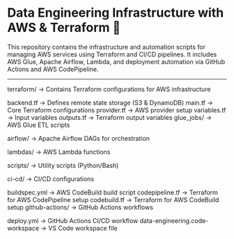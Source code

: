 # Data Engineering Infrastructure with AWS & Terraform 🚀

This repository contains the infrastructure and automation scripts for managing AWS services using Terraform and CI/CD pipelines. It includes AWS Glue, Apache Airflow, Lambda, and deployment automation via GitHub Actions and AWS CodePipeline.

---
terraform/ → Contains Terraform configurations for AWS infrastructure

backend.tf → Defines remote state storage (S3 & DynamoDB)
main.tf → Core Terraform configurations
provider.tf → AWS provider setup
variables.tf → Input variables
outputs.tf → Terraform output variables
glue_jobs/ → AWS Glue ETL scripts

airflow/ → Apache Airflow DAGs for orchestration

lambdas/ → AWS Lambda functions

scripts/ → Utility scripts (Python/Bash)

ci-cd/ → CI/CD configurations

buildspec.yml → AWS CodeBuild build script
codepipeline.tf → Terraform for AWS CodePipeline setup
codebuild.tf → Terraform for AWS CodeBuild setup
github-actions/ → GitHub Actions workflows

deploy.yml → GitHub Actions CI/CD workflow
data-engineering.code-workspace → VS Code workspace file